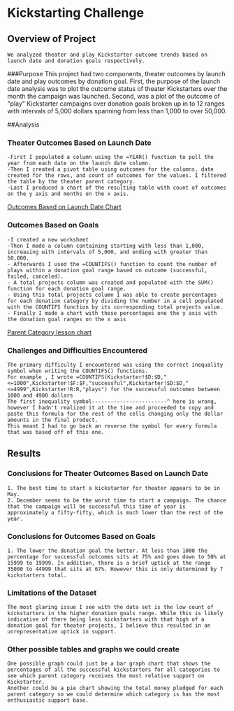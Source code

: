 # Kickstarting Challenge

## Overview of Project 
	We analyzed theater and play Kickstarter outcome trends based on launch date and donation goals respectively.

###Purpose 
	This project had two components, theater outcomes by launch date and play outcomes by donation goal. First, the purpose of the launch date analysis was to plot the outcome status of theater Kickstarters over the month the campaign was launched. Second, was a plot of the outcome of "play" Kickstarter campaigns over donation goals broken up in to 12 ranges with intervals of 5,000 dollars spanning from less than 1,000 to over 50,000.

##Analysis

### Theater Outcomes Based on Launch Date
	-First I populated a column using the =YEAR() function to pull the year from each date on the launch date column.
	-Then I created a pivot table using outcomes for the columns, date created for the rows, and count of outcomes for the values. I filtered the table by the theater parent category.
	-Last I produced a chart of the resulting table with count of outcomes on the y axis and months on the x axis.
[Outcomes Based on Launch Date Chart](https://user-images.githubusercontent.com/90660790/134459803-a3358019-a66e-40d9-9629-3a3ff518ccdb.png)

### Outcomes Based on Goals
	-I created a new worksheet
	-Then I made a column containing starting with less than 1,000, increasing with intervals of 5,000, and ending with greater than 50,000.
	- Afterwards I used the =COUNTIFS() function to count the number of plays within a donation goal range based on outcome (successful, failed, canceled).
	- A total projects column was created and populated with the SUM() function for each donation goal range.
	- Using this total projects column I was able to create percentages for each donation category by dividing the number in a cell populated with the COUNTIFS function by its corresponding total projects value.
	- Finally I made a chart with these percentages one the y axis with the donation goal ranges on the x axis 
[Parent Category lesson chart](https://user-images.githubusercontent.com/90660790/134459822-fede5648-2fe9-4e17-9ba1-bfca4358b002.png)

### Challenges and Difficulties Encountered

	The primary difficulty I encountered was using the correct inequality symbol when writing the COUNTIFS() functions.
	For example , I wrote =COUNTIFS(Kickstarter!$D:$D,"<=1000",Kickstarter!$F:$F,"successful",Kickstarter!$D:$D,"<=4999",Kickstarter!R:R,"plays") for the successful outcomes between 1000 and 4900 dollars
	The first inequality symbol------------------------^ here is wrong, however I hadn't realized it at the time and proceeded to copy and paste this formula for the rest of the cells changing only the dollar amounts in the final product.
	This meant I had to go back an reverse the symbol for every formula that was based off of this one.

## Results

### Conclusions for Theater Outcomes Based on Launch Date

	1. The best time to start a kickstarter for theater appears to be in May.
	2. December seems to be the worst time to start a campaign. The chance that the campaign will be successful this time of year is approximately a fifty-fifty, which is much lower than the rest of the year.

### Conclusions for Outcomes Based on Goals

	1. The lower the donation goal the better. At less than 1000 the percentage for successful outcomes sits at 75% and goes down to 50% at 15999 to 19999. In addition, there is a brief uptick at the range 35000 to 44999 that sits at 67%. However this is only determined by 7 kickstarters total.       

### Limitations of the Dataset

	The most glaring issue I see with the data set is the low count of kickstarters in the higher donation goals range. While this is likely indicative of there being less kickstarters with that high of a donation goal for theater projects, I believe this resulted in an unrepresentative uptick in support.

### Other possible tables and graphs we could create

	One possible graph could just be a bar graph chart that shows the percentages of all the successful kickstarters for all categories to see which parent category receives the most relative support on Kickstarter.
	Another could be a pie chart showing the total money pledged for each parent category so we could determine which category is has the most enthusiastic support base.
